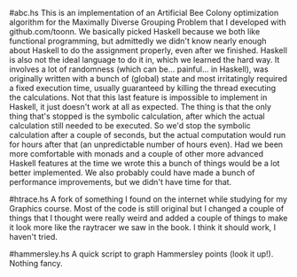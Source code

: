 #abc.hs
This is an implementation of an Artificial Bee Colony optimization algorithm for the Maximally Diverse Grouping Problem that I developed with github.com/toonn. We basically picked Haskell because we both like functional programming, but admittedly we didn't know nearly enough about Haskell to do the assignment properly, even after we finished. Haskell is also not the ideal language to do it in, which we learned the hard way. It involves a lot of randomness (which can be... painful... in Haskell), was originally written with a bunch of (global) state and most irritatingly required a fixed execution time, usually guaranteed by killing the thread executing the calculations. Not that this last feature is impossible to implement in Haskell, it just doesn't work at all as expected. The thing is that the only thing that's stopped is the symbolic calculation, after which the actual calculation still needed to be executed. So we'd stop the symbolic calculation after a couple of seconds, but the actual computation would run for hours after that (an unpredictable number of hours even).
Had we been more comfortable with monads and a couple of other more advanced Haskell features at the time we wrote this a bunch of things would be a lot better implemented. We also probably could have made a bunch of performance improvements, but we didn't have time for that.

#htrace.hs
A fork of something I found on the internet while studying for my Graphics course. Most of the code is still original but I changed a couple of things that I thought were really weird and added a couple of things to make it look more like the raytracer we saw in the book. I think it should work, I haven't tried.

#hammersley.hs
A quick script to graph Hammersley points (look it up!). Nothing fancy.
